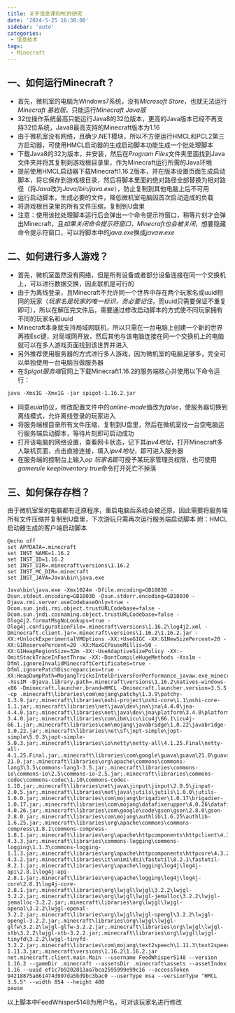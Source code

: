 ```yaml
---
title: 关于信息课玩MC的研究
date: '2024-5-25 16:38:00'
sidebar: 'auto'
categories:
 - 信息技术
tags:
 - Minecraft
---
```

## 一、如何运行Minecraft？
- 首先，微机室的电脑为Windows7系统，没有*Microsoft Store*，也就无法运行*Minecraft 基岩版*，只能运行*Minecraft Java版*
- 32位操作系统最高只能运行Java8的32位版本，更高的Java版本已经不再支持32位系统，Java8最高支持的Minecraft版本为1.16
- 由于微机室没有网络，且确少.NET模块，所以不方便运行HMCL和PCL2第三方启动器，可使用HMCL启动器的生成启动脚本功能生成一个批处理脚本
- 下载Java8的32为版本，并安装，然后在*Program Files*文件夹里面找到Java文件夹并将其复制到游戏根目录里，作为Minecraft运行所需的Java环境
- 提前使用HMCL启动器下载Minecraft1.16.2版本，并在版本设置页面生成启动脚本，将它保存到游戏根目录，然后将脚本里面的绝对路径全部替换为相对路径（将*Java*改为*Java/bin/java.exe*），防止复制到其他电脑上后不可用
- 运行启动脚本，生成必要的文件，降低微机室电脑因首次启动造成的负载
- 将游戏根目录里的所有文件压缩，复制到U盘里
- 注意：使用该批处理脚本运行后会弹出一个命令提示符窗口，稍等片刻才会弹出Minecraft，且*如果关闭命令提示符窗口，Minecraft也会被关闭*，想要隐藏命令提示符窗口，可以将脚本中的*java.exe*换成*javaw.exe*
## 二、如何进行多人游戏？
- 首先，微机室虽然没有网络，但是所有设备或者部分设备连接在同一个交换机上，可以进行数据交换，因此联机是可行的
- 由于为离线登录，且Minecraft不允许同一个世界中存在两个玩家名或uuid相同的玩家（*玩家名是玩家的唯一标识，务必要记住*，而uuid只需要保证不重复即可），所以在解压完文件后，需要通过修改启动脚本的方式使不同玩家拥有不同的玩家名和uuid
- Minecraft本身就支持局域网联机，所以只需在一台电脑上创建一个新的世界再按Esc键，对局域网开放，然后其他与该电脑连接在同一个交换机上的电脑就可以在多人游戏页面找到该世界并进入
- 另外推荐使用服务器的方式进行多人游戏，因为微机室的电脑足够多，完全可以单独使用一台电脑当做服务器
- 在*Spigot服务端*官网上下载Minecraft1.16.2的服务端核心并使用以下命令运行：
```
java -Xms1G -Xmx1G -jar spigot-1.16.2.jar
```
- 同意*eula*协议，修改配置文件中的*online-mode*值改为*false*，使服务器切换到离线模式，允许离线登录的玩家进入
- 将服务端根目录所有文件压缩，复制到U盘里，然后在微机室找一台空电脑运行服务端启动脚本，等待片刻即可启动成功
- 打开该电脑的网络设置，查看网卡状态，记下其*ipv4地址*，打开Minecraft多人联机页面，点击直接连接，填入*ipv4地址*，即可进入服务器
- 在服务端的控制台上输入*op 玩家名*即可授予某玩家管理员权限，也可使用*gamerule keepInventory true*命令打开死亡不掉落
## 三、如何保存存档？
由于微机室里的电脑都有还原程序，重启电脑后系统会被还原，因此需要将服务端所有文件压缩并复制到U盘里，下次游玩只需再次运行服务端启动脚本
附：HMCL启动器生成的客户端启动脚本
```
@echo off
set APPDATA=.minecraft
set INST_NAME=1.16.2
set INST_ID=1.16.2
set INST_DIR=.minecraft\versions\1.16.2
set INST_MC_DIR=.minecraft
set INST_JAVA=Java\bin\java.exe

Java\bin\java.exe -Xmx1024m -Dfile.encoding=GB18030 -Dsun.stdout.encoding=GB18030 -Dsun.stderr.encoding=GB18030 -Djava.rmi.server.useCodebaseOnly=true -Dcom.sun.jndi.rmi.object.trustURLCodebase=false -Dcom.sun.jndi.cosnaming.object.trustURLCodebase=false -Dlog4j2.formatMsgNoLookups=true -Dlog4j.configurationFile=.minecraft\versions\1.16.2\log4j2.xml -Dminecraft.client.jar=.minecraft\versions\1.16.2\1.16.2.jar -XX:+UnlockExperimentalVMOptions -XX:+UseG1GC -XX:G1NewSizePercent=20 -XX:G1ReservePercent=20 -XX:MaxGCPauseMillis=50 -XX:G1HeapRegionSize=32m -XX:-UseAdaptiveSizePolicy -XX:-OmitStackTraceInFastThrow -XX:-DontCompileHugeMethods -Xss1m -Dfml.ignoreInvalidMinecraftCertificates=true -Dfml.ignorePatchDiscrepancies=true -XX:HeapDumpPath=MojangTricksIntelDriversForPerformance_javaw.exe_minecraft.exe.heapdump -Xss1M -Djava.library.path=.minecraft\versions\1.16.2\natives-windows-x86 -Dminecraft.launcher.brand=HMCL -Dminecraft.launcher.version=3.5.5 -cp .minecraft\libraries\com\mojang\patchy\1.3.9\patchy-1.3.9.jar;.minecraft\libraries\oshi-project\oshi-core\1.1\oshi-core-1.1.jar;.minecraft\libraries\net\java\dev\jna\jna\4.4.0\jna-4.4.0.jar;.minecraft\libraries\net\java\dev\jna\platform\3.4.0\platform-3.4.0.jar;.minecraft\libraries\com\ibm\icu\icu4j\66.1\icu4j-66.1.jar;.minecraft\libraries\com\mojang\javabridge\1.0.22\javabridge-1.0.22.jar;.minecraft\libraries\net\sf\jopt-simple\jopt-simple\5.0.3\jopt-simple-5.0.3.jar;.minecraft\libraries\io\netty\netty-all\4.1.25.Final\netty-all-4.1.25.Final.jar;.minecraft\libraries\com\google\guava\guava\21.0\guava-21.0.jar;.minecraft\libraries\org\apache\commons\commons-lang3\3.5\commons-lang3-3.5.jar;.minecraft\libraries\commons-io\commons-io\2.5\commons-io-2.5.jar;.minecraft\libraries\commons-codec\commons-codec\1.10\commons-codec-1.10.jar;.minecraft\libraries\net\java\jinput\jinput\2.0.5\jinput-2.0.5.jar;.minecraft\libraries\net\java\jutils\jutils\1.0.0\jutils-1.0.0.jar;.minecraft\libraries\com\mojang\brigadier\1.0.17\brigadier-1.0.17.jar;.minecraft\libraries\com\mojang\datafixerupper\4.0.26\datafixerupper-4.0.26.jar;.minecraft\libraries\com\google\code\gson\gson\2.8.0\gson-2.8.0.jar;.minecraft\libraries\com\mojang\authlib\1.6.25\authlib-1.6.25.jar;.minecraft\libraries\org\apache\commons\commons-compress\1.8.1\commons-compress-1.8.1.jar;.minecraft\libraries\org\apache\httpcomponents\httpclient\4.3.3\httpclient-4.3.3.jar;.minecraft\libraries\commons-logging\commons-logging\1.1.3\commons-logging-1.1.3.jar;.minecraft\libraries\org\apache\httpcomponents\httpcore\4.3.2\httpcore-4.3.2.jar;.minecraft\libraries\it\unimi\dsi\fastutil\8.2.1\fastutil-8.2.1.jar;.minecraft\libraries\org\apache\logging\log4j\log4j-api\2.8.1\log4j-api-2.8.1.jar;.minecraft\libraries\org\apache\logging\log4j\log4j-core\2.8.1\log4j-core-2.8.1.jar;.minecraft\libraries\org\lwjgl\lwjgl\3.2.2\lwjgl-3.2.2.jar;.minecraft\libraries\org\lwjgl\lwjgl-jemalloc\3.2.2\lwjgl-jemalloc-3.2.2.jar;.minecraft\libraries\org\lwjgl\lwjgl-openal\3.2.2\lwjgl-openal-3.2.2.jar;.minecraft\libraries\org\lwjgl\lwjgl-opengl\3.2.2\lwjgl-opengl-3.2.2.jar;.minecraft\libraries\org\lwjgl\lwjgl-glfw\3.2.2\lwjgl-glfw-3.2.2.jar;.minecraft\libraries\org\lwjgl\lwjgl-stb\3.2.2\lwjgl-stb-3.2.2.jar;.minecraft\libraries\org\lwjgl\lwjgl-tinyfd\3.2.2\lwjgl-tinyfd-3.2.2.jar;.minecraft\libraries\com\mojang\text2speech\1.11.3\text2speech-1.11.3.jar;.minecraft\versions\1.16.2\1.16.2.jar net.minecraft.client.main.Main --username FeedWhisper5148 --version 1.16.2 --gameDir .minecraft --assetsDir .minecraft\assets --assetIndex 1.16 --uuid ef1c7b9202813aa7bca2595999e99c16 --accessToken 94218875a861474d997da5bd9bc3bac0 --userType msa --versionType "HMCL 3.5.5" --width 854 --height 480
pause
```
以上脚本中FeedWhisper5148为用户名，可对该玩家名进行修改